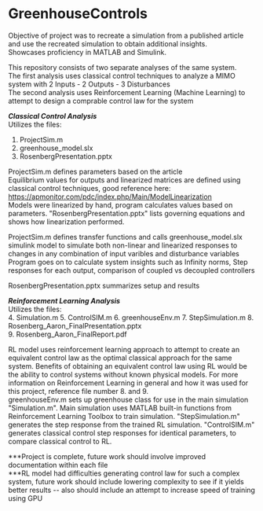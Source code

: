 # GreenhouseControls
Objective of project was to recreate a simulation from a published article and use the recreated simulation to obtain additional insights.   
Showcases proficiency in MATLAB and Simulink.  

This repository consists of two separate analyses of the same system.   
The first analysis uses classical control techniques to analyze a MIMO system with 2 Inputs - 2 Outputs - 3 Disturbances  
The second analysis uses Reinforcement Learning (Machine Learning) to attempt to design a comprable control law for the system  

***Classical Control Analysis***  
Utilizes the files:  
1. ProjectSim.m  
2. greenhouse_model.slx  
3. RosenbergPresentation.pptx  

ProjectSim.m defines parameters based on the article  
Equilibrium values for outputs and linearized matrices are defined using classical control techniques, good reference here: https://apmonitor.com/pdc/index.php/Main/ModelLinearization  
Models were linearized by hand, program calculates values based on parameters. "RosenbergPresentation.pptx" lists governing equations and shows how linearization performed.  

ProjectSim.m defines transfer functions and calls greenhouse_model.slx simulink model to simulate both non-linear and linearized responses to changes in any combination of input varibles and disturbance variables  
Program goes on to calculate system insights such as Infinity norms, Step responses for each output, comparison of coupled vs decoupled controllers  

RosenbergPresentation.pptx summarizes setup and results  

***Reinforcement Learning Analysis***  
Utilizes the files:  
4. Simulation.m
5. ControlSIM.m
6. greenhouseEnv.m
7. StepSimulation.m
8. Rosenberg_Aaron_FinalPresentation.pptx  
9. Rosenberg_Aaron_FinalReport.pdf  

RL model uses reinforcement learning approach to attempt to create an equivalent control law as the optimal classical approach for the same system. Benefits of obtaining an equivalent control law using RL would be the ability to control systems without known physical models. For more information on Reinforcement Learning in general and how it was used for this project, reference file number 8. and 9.  
greenhouseEnv.m sets up greenhouse class for use in the main simulation "Simulation.m". Main simulation uses MATLAB built-in functions from Reinforcement Learning Toolbox to train simulation. "StepSimulation.m" generates the step response from the trained RL simulation. "ControlSIM.m" generates classical control step responses for identical parameters, to compare classical control to RL.  

***Project is complete, future work should involve improved documentation within each file  
***RL model had difficulties generating control law for such a complex system, future work should include lowering complexity to see if it yields better results -- also should include an attempt to increase speed of training using GPU

